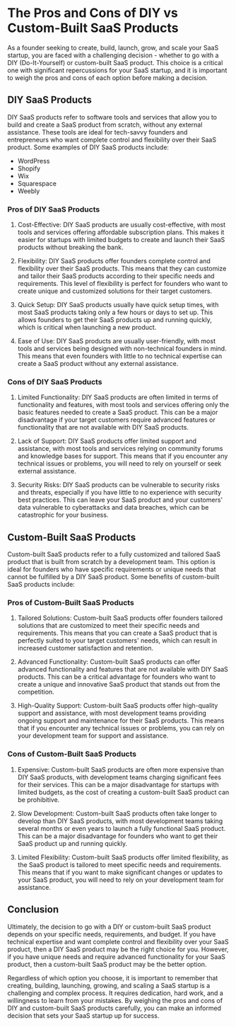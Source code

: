 # The Pros and Cons of DIY vs Custom-Built SaaS Products

As a founder seeking to create, build, launch, grow, and scale your SaaS startup, you are faced with a challenging decision - whether to go with a DIY (Do-It-Yourself) or custom-built SaaS product. This choice is a critical one with significant repercussions for your SaaS startup, and it is important to weigh the pros and cons of each option before making a decision.

## DIY SaaS Products

DIY SaaS products refer to software tools and services that allow you to build and create a SaaS product from scratch, without any external assistance. These tools are ideal for tech-savvy founders and entrepreneurs who want complete control and flexibility over their SaaS product. Some examples of DIY SaaS products include:

- WordPress
- Shopify
- Wix
- Squarespace
- Weebly

### Pros of DIY SaaS Products

1. Cost-Effective: DIY SaaS products are usually cost-effective, with most tools and services offering affordable subscription plans. This makes it easier for startups with limited budgets to create and launch their SaaS products without breaking the bank.

2. Flexibility: DIY SaaS products offer founders complete control and flexibility over their SaaS products. This means that they can customize and tailor their SaaS products according to their specific needs and requirements. This level of flexibility is perfect for founders who want to create unique and customized solutions for their target customers.

3. Quick Setup: DIY SaaS products usually have quick setup times, with most SaaS products taking only a few hours or days to set up. This allows founders to get their SaaS products up and running quickly, which is critical when launching a new product.

4. Ease of Use: DIY SaaS products are usually user-friendly, with most tools and services being designed with non-technical founders in mind. This means that even founders with little to no technical expertise can create a SaaS product without any external assistance.

### Cons of DIY SaaS Products

1. Limited Functionality: DIY SaaS products are often limited in terms of functionality and features, with most tools and services offering only the basic features needed to create a SaaS product. This can be a major disadvantage if your target customers require advanced features or functionality that are not available with DIY SaaS products.

2. Lack of Support: DIY SaaS products offer limited support and assistance, with most tools and services relying on community forums and knowledge bases for support. This means that if you encounter any technical issues or problems, you will need to rely on yourself or seek external assistance.

3. Security Risks: DIY SaaS products can be vulnerable to security risks and threats, especially if you have little to no experience with security best practices. This can leave your SaaS product and your customers' data vulnerable to cyberattacks and data breaches, which can be catastrophic for your business.

## Custom-Built SaaS Products

Custom-built SaaS products refer to a fully customized and tailored SaaS product that is built from scratch by a development team. This option is ideal for founders who have specific requirements or unique needs that cannot be fulfilled by a DIY SaaS product. Some benefits of custom-built SaaS products include:

### Pros of Custom-Built SaaS Products

1. Tailored Solutions: Custom-built SaaS products offer founders tailored solutions that are customized to meet their specific needs and requirements. This means that you can create a SaaS product that is perfectly suited to your target customers' needs, which can result in increased customer satisfaction and retention.

2. Advanced Functionality: Custom-built SaaS products can offer advanced functionality and features that are not available with DIY SaaS products. This can be a critical advantage for founders who want to create a unique and innovative SaaS product that stands out from the competition.

3. High-Quality Support: Custom-built SaaS products offer high-quality support and assistance, with most development teams providing ongoing support and maintenance for their SaaS products. This means that if you encounter any technical issues or problems, you can rely on your development team for support and assistance.

### Cons of Custom-Built SaaS Products

1. Expensive: Custom-built SaaS products are often more expensive than DIY SaaS products, with development teams charging significant fees for their services. This can be a major disadvantage for startups with limited budgets, as the cost of creating a custom-built SaaS product can be prohibitive.

2. Slow Development: Custom-built SaaS products often take longer to develop than DIY SaaS products, with most development teams taking several months or even years to launch a fully functional SaaS product. This can be a major disadvantage for founders who want to get their SaaS product up and running quickly.

3. Limited Flexibility: Custom-built SaaS products offer limited flexibility, as the SaaS product is tailored to meet specific needs and requirements. This means that if you want to make significant changes or updates to your SaaS product, you will need to rely on your development team for assistance.

## Conclusion

Ultimately, the decision to go with a DIY or custom-built SaaS product depends on your specific needs, requirements, and budget. If you have technical expertise and want complete control and flexibility over your SaaS product, then a DIY SaaS product may be the right choice for you. However, if you have unique needs and require advanced functionality for your SaaS product, then a custom-built SaaS product may be the better option.

Regardless of which option you choose, it is important to remember that creating, building, launching, growing, and scaling a SaaS startup is a challenging and complex process. It requires dedication, hard work, and a willingness to learn from your mistakes. By weighing the pros and cons of DIY and custom-built SaaS products carefully, you can make an informed decision that sets your SaaS startup up for success.